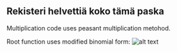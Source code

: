 ## Rekisteri helvettiä koko tämä paska

Multiplication code uses peasant multiplication metohod.

Root function uses modified binomial form:
![alt text](https://github.com/Jan-Aarela/Fibonacci-y86/blob/main/17352177520976993595869867469564.jpg)

